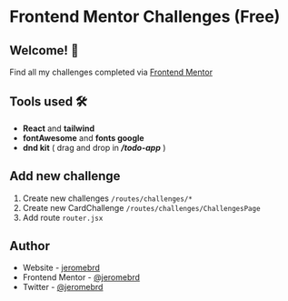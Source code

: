 # Frontend Mentor Challenges (Free)
## Welcome! 👋

Find all my challenges completed via [Frontend Mentor](https://www.frontendmentor.io) 

## Tools used 🛠
- **React** and **tailwind**  
- **fontAwesome** and **fonts google**
- **dnd kit** ( drag and drop in **_/todo-app_** )



## Add new challenge
1. Create new challenges `/routes/challenges/*`
2. Create new CardChallenge `/routes/challenges/ChallengesPage`
3. Add route `router.jsx`

## Author

- Website - [jeromebrd](https://jeromebrd.github.io/frontend-mentor-challenges/)
- Frontend Mentor - [@jeromebrd](https://www.frontendmentor.io/profile/jeromebrd)
- Twitter - [@jeromebrd](https://www.twitter.com/jeromebrd)
